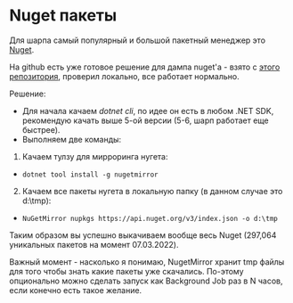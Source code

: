 # Nuget пакеты

Для шарпа самый популярный и большой пакетный менеджер это [Nuget](https://www.nuget.org/).

На github есть уже готовое решение для дампа nuget'а - взято с [этого репозитория](https://github.com/emgarten/NuGet.CatalogReader), проверил локально, все работает нормально.

Решение:
* Для начала качаем *dotnet cli*, по идее он есть в любом .NET SDK, рекомендую качать выше 5-ой версии (5-6, шарп работает еще быстрее).
* Выполняем две команды:

1. Качаем тулзу для мирроринга нугета: 
  * ```dotnet tool install -g nugetmirror```
2. Качаем все пакеты нугета в локальную папку (в данном случае это d:\tmp): 
  * ```NuGetMirror nupkgs https://api.nuget.org/v3/index.json -o d:\tmp```

Таким образом вы успешно выкачиваем вообще весь Nuget (297,064 уникальных пакетов на момент 07.03.2022).

Важный момент - насколько я понимаю, NugetMirror хранит tmp файлы для того чтобы знать какие пакеты уже скачались. По-этому опционально можно сделать запуск как Background Job раз в N часов, если конечно есть такое желание. 

